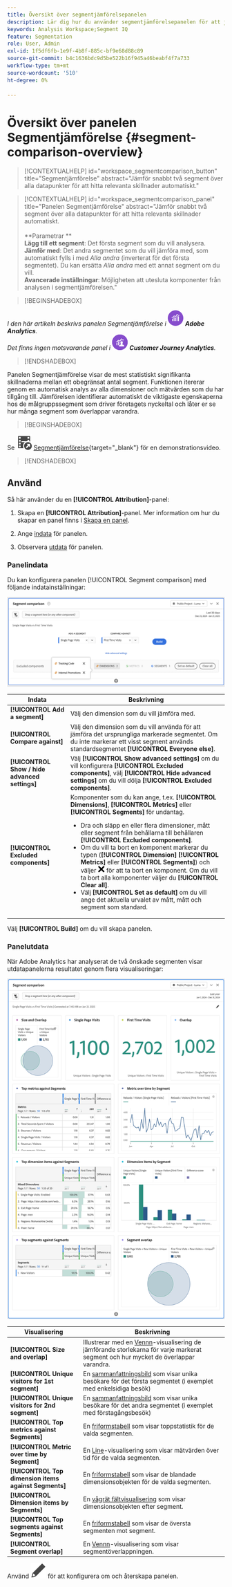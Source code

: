 ```yaml
---
title: Översikt över segmentjämförelsepanelen
description: Lär dig hur du använder segmentjämförelsepanelen för att jämföra segment i Analysis Workspace.
keywords: Analysis Workspace;Segment IQ
feature: Segmentation
role: User, Admin
exl-id: 1f5df6fb-1e9f-4b8f-885c-bf9e68d88c89
source-git-commit: b4c1636bdc9d5be522b16f945a46beabf4f7a733
workflow-type: tm+mt
source-wordcount: '510'
ht-degree: 0%

---
```


# Översikt över panelen Segmentjämförelse {#segment-comparison-overview}

<!-- markdownlint-disable MD034 -->

>[!CONTEXTUALHELP]
>id="workspace_segmentcomparison_button"
>title="Segmentjämförelse"
>abstract="Jämför snabbt två segment över alla datapunkter för att hitta relevanta skillnader automatiskt."

<!-- markdownlint-enable MD034 -->

<!-- markdownlint-disable MD034 -->

>[!CONTEXTUALHELP]
>id="workspace_segmentcomparison_panel"
>title="Panelen Segmentjämförelse"
>abstract="Jämför snabbt två segment över alla datapunkter för att hitta relevanta skillnader automatiskt.<br/><br/>**Parametrar **<br/>**Lägg till ett segment**: Det första segment som du vill analysera.<br/>**Jämför med**: Det andra segmentet som du vill jämföra med, som automatiskt fylls i med *Alla andra* (inverterat för det första segmentet). Du kan ersätta *Alla andra* med ett annat segment om du vill.<br/>**Avancerade inställningar**: Möjligheten att utesluta komponenter från analysen i segmentjämförelsen."
<!-- markdownlint-enable MD034 -->

>[!BEGINSHADEBOX]

_I den här artikeln beskrivs panelen Segmentjämförelse i_ ![AdobeAnalytics](/help/assets/icons/AdobeAnalytics.svg) _**Adobe Analytics**._<br/>_Det finns ingen motsvarande panel i_ ![CustomerJourneyAnalytics](/help/assets/icons/CustomerJourneyAnalytics.svg) _**Customer Journey Analytics**._

>[!ENDSHADEBOX]

Panelen Segmentjämförelse visar de mest statistiskt signifikanta skillnaderna mellan ett obegränsat antal segment. Funktionen itererar genom en automatisk analys av alla dimensioner och mätvärden som du har tillgång till. Jämförelsen identifierar automatiskt de viktigaste egenskaperna hos de målgruppssegment som driver företagets nyckeltal och låter er se hur många segment som överlappar varandra.


>[!BEGINSHADEBOX]

Se ![VideoCheckedOut](/help/assets/icons/VideoCheckedOut.svg) [Segmentjämförelse](https://video.tv.adobe.com/v/23976?quality=12&learn=on){target="_blank"} för en demonstrationsvideo.

>[!ENDSHADEBOX]



## Använd

Så här använder du en **[!UICONTROL Attribution]**-panel:

1. Skapa en **[!UICONTROL Attribution]**-panel. Mer information om hur du skapar en panel finns i [Skapa en panel](../panels.md#create-a-panel).

1. Ange [indata](#panel-input) för panelen.

1. Observera [utdata](#panel-output) för panelen.



### Panelindata

Du kan konfigurera panelen [!UICONTROL Segment comparison] med följande indatainställningar:

![Indatapanelen för segmentjämförelse](assets/segment-comparison-input.png)

| Indata | Beskrivning |
| --- | --- |
| **[!UICONTROL Add a segment]** | Välj den dimension som du vill jämföra med. |
| **[!UICONTROL Compare against]** | Välj den dimension som du vill använda för att jämföra det ursprungliga markerade segmentet. Om du inte markerar ett visst segment används standardsegmentet **[!UICONTROL Everyone else]**. |
| **[!UICONTROL Show / hide advanced settings]** | Välj **[!UICONTROL Show advanced settings]** om du vill konfigurera **[!UICONTROL Excluded components]**, välj **[!UICONTROL Hide advanced settings]** om du vill dölja **[!UICONTROL Excluded components]**. |
| **[!UICONTROL Excluded components]** | Komponenter som du kan ange, t.ex. **[!UICONTROL Dimensions]**, **[!UICONTROL Metrics]** eller **[!UICONTROL Segments]** för undantag.<br><ul><li>Dra och släpp en eller flera dimensioner, mått eller segment från behållarna till behållaren **[!UICONTROL Excluded components]**.</li><li>Om du vill ta bort en komponent markerar du typen (**[!UICONTROL Dimension]** **[!UICONTROL Metrics]** eller **[!UICONTROL Segments]**) och väljer ![CrossSize75](/help/assets/icons/CrossSize75.svg) för att ta bort en komponent. Om du vill ta bort alla komponenter väljer du **[!UICONTROL Clear all]**.</li><li>Välj **[!UICONTROL Set as default]** om du vill ange det aktuella urvalet av mått, mått och segment som standard.</li></ul> |

Välj **[!UICONTROL Build]** om du vill skapa panelen.

### Panelutdata

När Adobe Analytics har analyserat de två önskade segmenten visar utdatapanelerna resultatet genom flera visualiseringar:

![Jämförelse av panelutdatasegment](assets/segment-comparison-output.png)

| Visualisering | Beskrivning |
|---|---|
| **[!UICONTROL Size and overlap]** | Illustrerar med en [Vennn](/help/analyze/analysis-workspace/visualizations/venn.md)-visualisering de jämförande storlekarna för varje markerat segment och hur mycket de överlappar varandra. |
| **[!UICONTROL Unique visitors for 1st segment]** | En [sammanfattningsbild](/help/analyze/analysis-workspace/visualizations/summary-number-change.md) som visar unika besökare för det första segmentet (i exemplet med enkelsidiga besök) |
| **[!UICONTROL Unique visitors for 2nd segment]** | En [sammanfattningsbild](/help/analyze/analysis-workspace/visualizations/summary-number-change.md) som visar unika besökare för det andra segmentet (i exemplet med förstagångsbesök) |
| **[!UICONTROL Top metrics against Segments]** | En [friformstabell](/help/analyze/analysis-workspace/visualizations/freeform-table/freeform-table.md) som visar toppstatistik för de valda segmenten. |
| **[!UICONTROL Metric over time by Segment]** | En [Line](/help/analyze/analysis-workspace/visualizations/line.md)-visualisering som visar mätvärden över tid för de valda segmenten. |
| **[!UICONTROL Top dimension items against Segments]** | En [friformstabell](/help/analyze/analysis-workspace/visualizations/freeform-table/freeform-table.md) som visar de blandade dimensionsobjekten för de valda segmenten. |
| **[!UICONTROL Dimension items by Segments]** | En [vågrät fältvisualisering](/help/analyze/analysis-workspace/visualizations/horizontal-bar.md) som visar dimensionsobjekten efter segment. |
| **[!UICONTROL Top segments against Segments]** | En [friformstabell](/help/analyze/analysis-workspace/visualizations/freeform-table/freeform-table.md) som visar de översta segmenten mot segment. |
| **[!UICONTROL Segment overlap]** | En [Vennn](/help/analyze/analysis-workspace/visualizations/venn.md)-visualisering som visar segmentöverlappningen. |

Använd ![Redigera](/help/assets/icons/Edit.svg) för att konfigurera om och återskapa panelen.


<!--
#### Size and overlap

Illustrates the comparative sizes of each selected segment and how much they overlap with each other using a venn diagram. You can hover over the visual to see how many visitors were in each overlapping or non-overlapping section. You can also right click on the overlap to create a brand new segment for further analysis. If the two segments are mutually exclusive, no overlap is shown between the two circles (typically seen with segments using a hit container).

![Size and overlap](assets/size-overlap.png)

#### Population summaries

To the right of the Size and Overlap visualization, the total unique visitor count in each segment and overlap is shown.

![Population summaries](assets/population_summaries.png)

#### Top metrics

Displays the most statistically significant metrics between the two segments. Each row in this table represents a differentiating metric, ranked by how different it is between each segment. A difference score of 1 means it is statistically significant, while a difference score of 0 means there is no statistical significance.

This visualization is similar to freeform tables in Analysis Workspace. If deeper analysis on a specific metric is desired, hover over a line item and click 'Create visual'. A new table is created to analyze that specific metric. If a metric is irrelevant to your analysis, hover over the line item and click the 'X' to remove it.

>[!NOTE]
>
>Metrics added to this table after the segment comparison has finished do not receive a Difference Score.

![Top metrics](assets/top-metrics.png)

#### Metric over time by segment

To the right of the metrics table is a linked visualization. You can click a line item in the table on the left, and this visualization updates to show that metric trended over time.

![Top metrics line](assets/linked-viz.png)

#### Top dimensions

Shows the most statistically significant dimension items across all of your dimensions. Each row shows the percentage of each segment exhibiting this dimension item. For example, this table might reveal that 100% of visitors in 'Segment A' had the dimension item 'Browser Type: Google', whereas only 19.6% of 'Segment B' had this dimension item. A difference score of 1 means it is statistically significant, while a difference score of 0 means there is no statistical significance.

This visualization is similar to freeform tables in Analysis Workspace. If deeper analysis on a specific dimension item is desired, hover over a line item and click 'Create visual'. A new table is created to analyze that specific dimension item. If a dimension item is irrelevant to your analysis, hover over the line item and click the 'X' to remove it.

>[!NOTE]
>
>Dimension items added to this table after the segment comparison has finished do not receive a Difference Score.

![Top dimensions](assets/top-dimension-item1.png)

#### Dimension items by segment

To the right of the dimensions table is a linked bar chart visualization. It shows all displayed dimension items in a bar chart. Clicking a line item in the table on the left updates the visualization on the right.

![Top dimensions bar chart](assets/top-dimension-item.png)

#### Top segments

Shows which other segments (other than the two segments selected for comparison) have statistically significant overlap. For example, this table can show that a third segment, 'Repeat Visitors', overlaps highly with 'Segment A' but does not overlap with 'Segment B'. A difference score of 1 means it is statistically significant, while a difference score of 0 means there is no statistical significance.

This visualization is similar to freeform tables in Analysis Workspace. If deeper analysis on a specific segment is desired, hover over a line item and click 'Create visual'. A new table is created to analyze that specific segment. If a segment is irrelevant to your analysis, hover over the line item and click the 'X' to remove it.

>[!NOTE]
>
>Segments added to this table after the segment comparison has finished do not receive a Difference Score.

![Top segments](assets/top-segments.png)

#### Segment overlap

To the right of the segments table is a linked venn diagram visualization. It shows the most statistically significant segment applied to your compared segments. For example, 'Segment A' + 'Statistically significant segment' vs. 'Segment B' + 'Statistically significant segment'. Clicking a segment line item in the table on the left updates the venn diagram on the right.

![Top segments venn diagram](assets/segment-overlap.png)

-->
